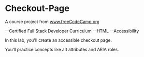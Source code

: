 # Checkout-Page
A course project from www.freeCodeCamp.org

--Certified Full Stack Developer Curriculum
--HTML
--Accessibility

In this lab, you'll create an accessible checkout page.

You'll practice concepts like alt attributes and ARIA roles.

